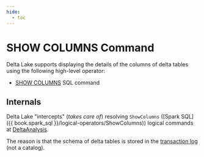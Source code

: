 ```yaml
---
hide:
  - toc
---
```


# SHOW COLUMNS Command

Delta Lake supports displaying the details of the columns of delta tables using the following high-level operator:

* [SHOW COLUMNS](ShowDeltaTableColumnsCommand.md) SQL command

## Internals

Delta Lake "intercepts" (_takes care of_) resolving `ShowColumns` ([Spark SQL]({{ book.spark_sql }}/logical-operators/ShowColumns)) logical commands at [DeltaAnalysis](../../DeltaAnalysis.md).

The reason is that the schema of delta tables is stored in the [transaction log](../../SnapshotDescriptor.md#schema) (not a catalog).
